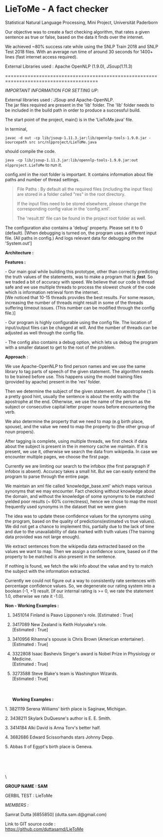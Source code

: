 # LieToMe - A fact checker
Statistical Natural Language Processing, Mini Project, Universität Paderborn

Our objective was to create a fact checking algorithm, that rates a given sentence as true or false, based on the data it finds over the internet.

We achieved \~80% success rate while using the SNLP Train 2018 and SNLP Test 2018 files. With an average run time of around 30 seconds for 1400+ lines (fast internet access required).

External Libraries used : Apache OpenNLP (1.9.0), JSoup(1.11.3)




=======================================================================================



*IMPORTANT INFORMATION FOR SETTING UP*:

External libraries used : JSoup and Apache-OpenNLP.\
The jar files required are present in the 'lib' folder. The 'lib' folder needs to be included in the build path in order to produce a successful build.

The start point of the project, main() is in the 'LieToMe.java' file.

In terminal,

`javac -d out -cp lib/jsoup-1.11.3.jar:lib/opennlp-tools-1.9.0.jar -sourcepath src src/nlpproject/LieToMe.java`

should compile the code.

`java -cp lib/jsoup-1.11.3.jar:lib/opennlp-tools-1.9.0.jar:out nlpproject.LieToMe` to run it.

config.xml in the root folder is important. It contains information about file paths and number of thread settings.

> File Paths : By default all the required files (including the input files) are stored in a folder called "res" in the root directory.
>
> If the input files need to be stored elsewhere, please change the corresponding config value in the 'config.xml'.
>
> The 'result.ttl' file can be found in the project root folder as well.

The configuration also contains a 'debug' property. Please set it to 0 (default). \[When debugging is turned on, the program uses a different input file. (All paths in config.) And logs relevant data for debugging on the 'System.out'\]

**Architecture :**

**Features :**

\- Our main goal while building this prototype, other than correctly predicting the truth values of the statements, was to make a program that is ***fast***. So we traded a bit of accuracy with speed. We believe that our code is thread safe and we use multiple threads to process the slowest chunk of the code which is information retrieval form the internet.\
\[We noticed that 10-15 threads provides the best results. For some reason, increasing the number of threads might result in some of the threads suffering timeout issues. (This number can be modified through the config file.)\]

\- Our program is highly configurable using the config file. The location of input/output files can be changed at will. And the number of threads can be adjusted as well through the config file.

\- The config also contains a debug option, which lets us debug the program with a smaller dataset to get to the root of the problem.

**Approach** :

We use Apache-OpenNLP to find person names and we use the same library to tag parts of speech of the given statement. The algorithm needs to be trained before use. This happens using the model training files (provided by apache) present in the 'res' folder.

Then we determine the subject of the given statement. An apostrophe (') is a pretty good hint, usually the sentence is about the entity with the apostrophe at the end. Otherwise, we use the name of the person as the subject or consecutive capital letter proper nouns before encountering the verb.

We also determine the property that we need to map (e.g birth place, spouse), and the value we need to map the property to (the other group of noun propers).

After tagging is complete, using multiple threads, we first check if data about the subject is present in the in memory cache we maintain. If it is present, we use it, otherwise we search the data from wikipedia. In case we encounter multiple pages, we choose the first page.

Currently we are limiting our search to the infobox (the first paragraph if infobox is absent). Accuracy takes a small hit. But we can easily extend the program to parse through the entire page.

We maintain an xml file called 'knowledge\_base.xml' which maps various synonyms that we may encounter. Fact checking without knowledge about the domain, and without the knowledge of some synonyms to be matched yielded poor results (\~ 60% correctness), hence we chose to map the most frequently used synonyms in the dataset that we were given

The idea was to update these confidence values for the synonyms using the program, based on the quality of predictions(estimated vs true values). We did not get a chance to implement this, partially due to the lack of time and due to the unavailability of data marked with truth values (The training data provided was not large enough).

We extract sentences from the wikipedia data extracted based on the values we want to map. Then we assign a confidence score, based on if the property to be matched is also present in the sentence.

If nothing is found, we fetch the wiki info about the value and try to match the subject with the information extracted.

Currently we could not figure out a way to consistently rate sentences with percentage confidence values. So, we degenerate our rating system into a boolean (-1, +1) result. \[If our internal rating is \>= 0, we rate the statement 1.0, otherwise we rate it -1.0\].

**Non - Working Examples :**

1. 3451014 Finland is Paavo Lipponen\'s role. \[Estimated : True\]

2. 3417089 New Zealand is Keith Holyoake\'s role.\
\[Estimated : True\]

3. 3410956 Rihanna\'s spouse is Chris Brown (American entertainer). \[Estimated : True\]

4. 3322808	Isaac Bashevis Singer\'s award is Nobel Prize in Physiology or Medicine.\
\[Estimated : True\]

5. 3273588	Steve Blake's team is Washington Wizards.\
\[Estimated : True\]\
\
\
\
**Working Examples :**

1\. 3821119 Serena Williams\' birth place is Saginaw, Michigan.

2\. 3438211 Skylark DuQuesne\'s author is E. E. Smith.

3\. 3414184 Alki David is Anna Torv\'s better half.

4\. 3682686 Edward Scissorhands stars Johnny Depp.

5\. Abbas II of Egypt\'s birth place is Geneva.

\
\
\
\
\

**GROUP NAME : SAM**

GERBIL TEST : LieToMe

*MEMBERS :*

Samrat Dutta \[6855850\] (dutta.sam.d\@gmail.com)

Link to GIT source code :\
https://github.com/duttasamd/LieToMe

